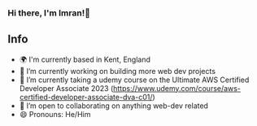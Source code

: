 ### Hi there, I'm Imran!👋



## Info
- 🌍 I'm currently based in Kent, England
- 🔭 I’m currently working on building more web dev projects
- 🌱 I’m currently taking a udemy course on the Ultimate AWS Certified Developer Associate 2023     (https://www.udemy.com/course/aws-certified-developer-associate-dva-c01/)
- 🤝 I’m open to collaborating on anything web-dev related
- 😄 Pronouns: He/Him

